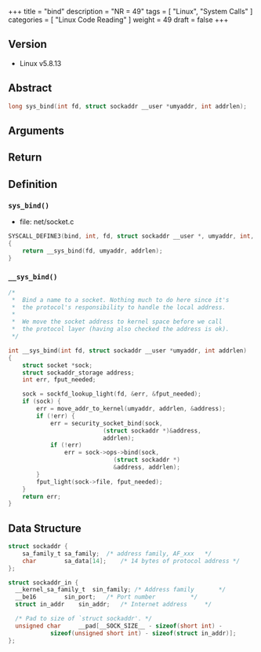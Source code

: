 +++
title = "bind"
description = "NR = 49"
tags = [
  "Linux", "System Calls"
]
categories = [
  "Linux Code Reading"
]
weight = 49
draft = false
+++

## Version

- Linux v5.8.13

## Abstract

```c
long sys_bind(int fd, struct sockaddr __user *umyaddr, int addrlen);
```

## Arguments

## Return

## Definition

### `sys_bind()`

- file: net/socket.c

```c
SYSCALL_DEFINE3(bind, int, fd, struct sockaddr __user *, umyaddr, int, addrlen)
{
	return __sys_bind(fd, umyaddr, addrlen);
}
```

### `__sys_bind()`

```c
/*
 *	Bind a name to a socket. Nothing much to do here since it's
 *	the protocol's responsibility to handle the local address.
 *
 *	We move the socket address to kernel space before we call
 *	the protocol layer (having also checked the address is ok).
 */

int __sys_bind(int fd, struct sockaddr __user *umyaddr, int addrlen)
{
	struct socket *sock;
	struct sockaddr_storage address;
	int err, fput_needed;

	sock = sockfd_lookup_light(fd, &err, &fput_needed);
	if (sock) {
		err = move_addr_to_kernel(umyaddr, addrlen, &address);
		if (!err) {
			err = security_socket_bind(sock,
						   (struct sockaddr *)&address,
						   addrlen);
			if (!err)
				err = sock->ops->bind(sock,
						      (struct sockaddr *)
						      &address, addrlen);
		}
		fput_light(sock->file, fput_needed);
	}
	return err;
}
```

## Data Structure

```c
struct sockaddr {
	sa_family_t	sa_family;	/* address family, AF_xxx	*/
	char		sa_data[14];	/* 14 bytes of protocol address	*/
};
```

```c
struct sockaddr_in {
  __kernel_sa_family_t	sin_family;	/* Address family		*/
  __be16		sin_port;	/* Port number			*/
  struct in_addr	sin_addr;	/* Internet address		*/

  /* Pad to size of `struct sockaddr'. */
  unsigned char		__pad[__SOCK_SIZE__ - sizeof(short int) -
			sizeof(unsigned short int) - sizeof(struct in_addr)];
};
```
